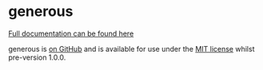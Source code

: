 # generous

[Full documentation can be found here](http://sw4.github.io/generous)

generous is [on GitHub](https://github.com/sw4/generous) and is available for use under the [MIT license](https://opensource.org/licenses/MIT) whilst pre-version 1.0.0.

